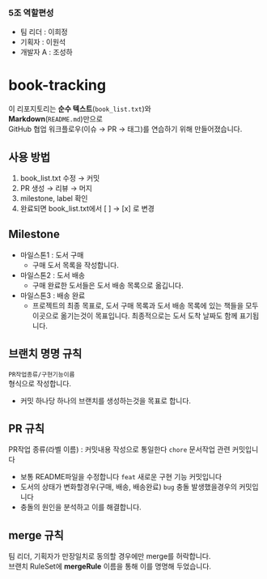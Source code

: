 ### 5조 역할편성
- 팀 리더 : 이희정
- 기획자 : 이원석
- 개발자 A : 조성하

# book-tracking
이 리포지토리는 **순수 텍스트**(`book_list.txt`)와  
**Markdown**(`README.md`)만으로  
GitHub 협업 워크플로우(이슈 → PR → 태그)를 연습하기 위해 만들어졌습니다.

## 사용 방법
1. book_list.txt 수정 → 커밋  
2. PR 생성 → 리뷰 → 머지  
3. milestone, label 확인  
4. 완료되면 book_list.txt에서 [ ] → [x] 로 변경

## Milestone
- 마일스톤1 : 도서 구매
    - 구매 도서 목록을 작성합니다.
- 마일스톤2 : 도서 배송
    - 구매 완료한 도서들은 도서 배송 목록으로 옮깁니다.
- 마일스톤3 : 배송 완료
    - 프로젝트의 최종 목표로, 
    도서 구매 목록과 도서 배송 목록에 있는 책들을 모두 이곳으로 옮기는것이 목표입니다.
    최종적으로는 도서 도착 날짜도 함께 표기됩니다.

## 브랜치 명명 규칙
``PR작업종류/구현기능이름`` <br>
형식으로 작성합니다.
- 커밋 하나당 하나의 브랜치를 생성하는것을 목표로 합니다.

## PR 규칙
PR작업 종류(라벨 이름) : 커밋내용 작성으로 통일한다
``chore`` 문서작업 관련 커밋입니다 <br>
- 보통 README파일을 수정합니다
``feat`` 새로운 구현 기능 커밋입니다 <br>
- 도서의 상태가 변화할경우(구매, 배송, 배송완료)
``bug`` 충돌 발생했을경우의 커밋입니다 <br>
- 충돌의 원인을 분석하고 이를 해결합니다.

## merge 규칙
팀 리더, 기획자가 만장일치로 동의할 경우에만 merge를 허락합니다.<br>
브랜치 RuleSet에 **mergeRule** 이름을 통해 이를 명명해 두었습니다.
